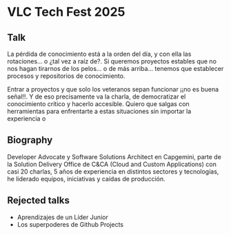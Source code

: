 # VLC Tech Fest 2025

## Talk

La pérdida de conocimiento está a la orden del día, y con ella las rotaciones… o ¿tal vez a raíz de?. Si queremos proyectos estables que no nos hagan tirarnos de los pelos… o de más arriba… tenemos que establecer procesos y repositorios de conocimiento.

Entrar a proyectos y que solo los veteranos sepan funcionar ¡¡no es buena señal!!. Y de eso precisamente va la charla, de democratizar el conocimiento crítico y hacerlo accesible. Quiero que salgas con herramientas para enfrentarte a estas situaciones sin importar la experiencia o 

## Biography

Developer Advocate y Software Solutions Architect en Capgemini, parte de la Solution Delivery Office de C&CA (Cloud and Custom Applications) con casi 20 charlas, 5 años de experiencia en distintos sectores y tecnologías, he liderado equipos, iniciativas y caídas de producción.

## Rejected talks

- Aprendizajes de un Líder Junior
- Los superpoderes de Github Projects